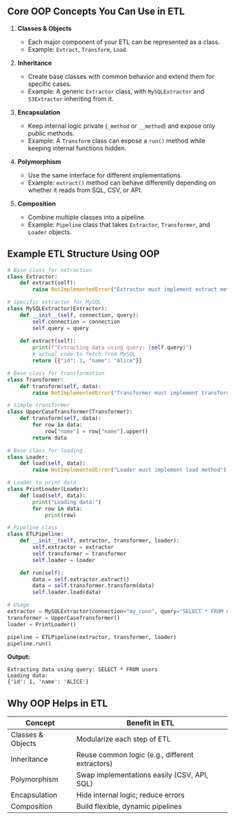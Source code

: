 ## Core OOP Concepts You Can Use in ETL

1. **Classes & Objects**

   * Each major component of your ETL can be represented as a class.
   * Example: `Extract`, `Transform`, `Load`.

2. **Inheritance**

   * Create base classes with common behavior and extend them for specific cases.
   * Example: A generic `Extractor` class, with `MySQLExtractor` and `S3Extractor` inheriting from it.

3. **Encapsulation**

   * Keep internal logic private (`_method` or `__method`) and expose only public methods.
   * Example: A `Transform` class can expose a `run()` method while keeping internal functions hidden.

4. **Polymorphism**

   * Use the same interface for different implementations.
   * Example: `extract()` method can behave differently depending on whether it reads from SQL, CSV, or API.

5. **Composition**

   * Combine multiple classes into a pipeline.
   * Example: `Pipeline` class that takes `Extractor`, `Transformer`, and `Loader` objects.


## Example ETL Structure Using OOP

```python
# Base class for extraction
class Extractor:
    def extract(self):
        raise NotImplementedError("Extractor must implement extract method")

# Specific extractor for MySQL
class MySQLExtractor(Extractor):
    def __init__(self, connection, query):
        self.connection = connection
        self.query = query
    
    def extract(self):
        print(f"Extracting data using query: {self.query}")
        # actual code to fetch from MySQL
        return [{"id": 1, "name": "Alice"}]

# Base class for transformation
class Transformer:
    def transform(self, data):
        raise NotImplementedError("Transformer must implement transform method")

# Simple transformer
class UpperCaseTransformer(Transformer):
    def transform(self, data):
        for row in data:
            row["name"] = row["name"].upper()
        return data

# Base class for loading
class Loader:
    def load(self, data):
        raise NotImplementedError("Loader must implement load method")

# Loader to print data
class PrintLoader(Loader):
    def load(self, data):
        print("Loading data:")
        for row in data:
            print(row)

# Pipeline class
class ETLPipeline:
    def __init__(self, extractor, transformer, loader):
        self.extractor = extractor
        self.transformer = transformer
        self.loader = loader

    def run(self):
        data = self.extractor.extract()
        data = self.transformer.transform(data)
        self.loader.load(data)

# Usage
extractor = MySQLExtractor(connection="my_conn", query="SELECT * FROM users")
transformer = UpperCaseTransformer()
loader = PrintLoader()

pipeline = ETLPipeline(extractor, transformer, loader)
pipeline.run()
```

**Output:**

```
Extracting data using query: SELECT * FROM users
Loading data:
{'id': 1, 'name': 'ALICE'}
```


## Why OOP Helps in ETL

| Concept           | Benefit in ETL                                  |
| ----------------- | ----------------------------------------------- |
| Classes & Objects | Modularize each step of ETL                     |
| Inheritance       | Reuse common logic (e.g., different extractors) |
| Polymorphism      | Swap implementations easily (CSV, API, SQL)     |
| Encapsulation     | Hide internal logic; reduce errors              |
| Composition       | Build flexible, dynamic pipelines               |